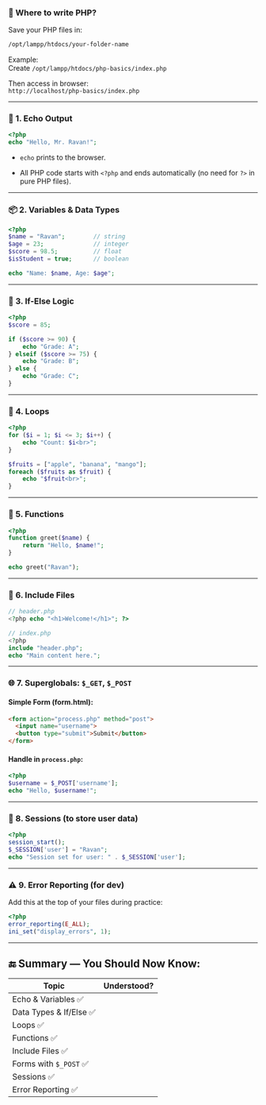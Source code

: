 ### 📍 Where to write PHP?

Save your PHP files in:

```bash
/opt/lampp/htdocs/your-folder-name
```

Example:  
Create `/opt/lampp/htdocs/php-basics/index.php`

Then access in browser:  
`http://localhost/php-basics/index.php`

---

### 🔡 1. Echo Output

```php
<?php
echo "Hello, Mr. Ravan!";
```

- `echo` prints to the browser.
    
- All PHP code starts with `<?php` and ends automatically (no need for `?>` in pure PHP files).
    

---

### 📦 2. Variables & Data Types

```php
<?php
$name = "Ravan";        // string
$age = 23;              // integer
$score = 98.5;          // float
$isStudent = true;      // boolean

echo "Name: $name, Age: $age";
```

---

### 🧠 3. If-Else Logic

```php
<?php
$score = 85;

if ($score >= 90) {
    echo "Grade: A";
} elseif ($score >= 75) {
    echo "Grade: B";
} else {
    echo "Grade: C";
}
```

---

### 🔁 4. Loops

```php
<?php
for ($i = 1; $i <= 3; $i++) {
    echo "Count: $i<br>";
}

$fruits = ["apple", "banana", "mango"];
foreach ($fruits as $fruit) {
    echo "$fruit<br>";
}
```

---

### 📜 5. Functions

```php
<?php
function greet($name) {
    return "Hello, $name!";
}

echo greet("Ravan");
```

---

### 📂 6. Include Files

```php
// header.php
<?php echo "<h1>Welcome!</h1>"; ?>

// index.php
<?php
include "header.php";
echo "Main content here.";
```

---

### 🌐 7. Superglobals: `$_GET`, `$_POST`

#### Simple Form (form.html):

```html
<form action="process.php" method="post">
  <input name="username">
  <button type="submit">Submit</button>
</form>
```

#### Handle in `process.php`:

```php
<?php
$username = $_POST['username'];
echo "Hello, $username!";
```

---

### 💾 8. Sessions (to store user data)

```php
<?php
session_start();
$_SESSION['user'] = "Ravan";
echo "Session set for user: " . $_SESSION['user'];
```

---

### ⚠️ 9. Error Reporting (for dev)

Add this at the top of your files during practice:

```php
<?php
error_reporting(E_ALL);
ini_set("display_errors", 1);
```

---

## 🔚 Summary — You Should Now Know:

|Topic|Understood?|
|---|---|
|Echo & Variables ✅||
|Data Types & If/Else ✅||
|Loops ✅||
|Functions ✅||
|Include Files ✅||
|Forms with `$_POST` ✅||
|Sessions ✅||
|Error Reporting ✅||
